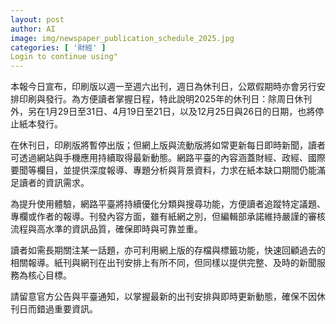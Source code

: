 ```yaml
---
layout: post
author: AI
image: img/newspaper_publication_schedule_2025.jpg
categories: [ '財經' ]
Login to continue using"
---
```

本報今日宣布，印刷版以週一至週六出刊，週日為休刊日，公眾假期時亦會另行安排印刷與發行。為方便讀者掌握日程，特此說明2025年的休刊日：除周日休刊外，另在1月29日至31日、4月19日至21日，以及12月25日與26日的日期，也將停止紙本發行。

在休刊日，印刷版將暫停出版；但網上版與流動版將如常更新每日即時新聞，讀者可透過網站與手機應用持續取得最新動態。網路平臺的內容涵蓋財經、政經、國際要聞等欄目，並提供深度報導、專題分析與背景資料，力求在紙本缺口期間仍能滿足讀者的資訊需求。

為提升使用體驗，網路平臺將持續優化分類與搜尋功能，方便讀者追蹤特定議題、專欄或作者的報導。刊發內容方面，雖有紙網之別，但編輯部承諾維持嚴謹的審核流程與高水準的資訊品質，確保即時與可靠並重。

讀者如需長期關注某一話題，亦可利用網上版的存檔與標籤功能，快速回顧過去的相關報導。紙刊與網刊在出刊安排上有所不同，但同樣以提供完整、及時的新聞服務為核心目標。

請留意官方公告與平臺通知，以掌握最新的出刊安排與即時更新動態，確保不因休刊日而錯過重要資訊。